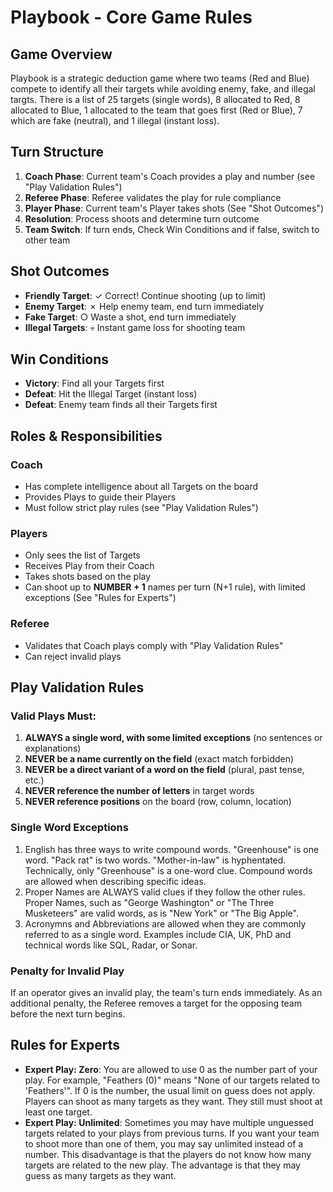 # Playbook - Core Game Rules

## Game Overview
Playbook is a strategic deduction game where two teams (Red and Blue) compete to identify all their targets while avoiding enemy, fake, and illegal targts. There is a list of 25 targets (single words), 8 allocated to Red, 8 allocated to Blue, 1 allocated to the team that goes first (Red or Blue), 7 which are fake (neutral), and 1 illegal (instant loss).

## Turn Structure
1. **Coach Phase**: Current team's Coach provides a play and number (see "Play Validation Rules")
2. **Referee Phase**: Referee validates the play for rule compliance
3. **Player Phase**: Current team's Player takes shots (See "Shot Outcomes")
4. **Resolution**: Process shoots and determine turn outcome
5. **Team Switch**: If turn ends, Check Win Conditions and if false, switch to other team

## Shot Outcomes
- **Friendly Target**: ✓ Correct! Continue shooting (up to limit)
- **Enemy Target**: ✗ Help enemy team, end turn immediately  
- **Fake Target**: ○ Waste a shot, end turn immediately
- **Illegal Targets**: 💀 Instant game loss for shooting team

## Win Conditions
- **Victory**: Find all your Targets first
- **Defeat**: Hit the Illegal Target (instant loss)
- **Defeat**: Enemy team finds all their Targets first

## Roles & Responsibilities

### Coach
- Has complete intelligence about all Targets on the board
- Provides Plays to guide their Players
- Must follow strict play rules (see "Play Validation Rules")

### Players  
- Only sees the list of Targets
- Receives Play from their Coach
- Takes shots based on the play
- Can shoot up to **NUMBER + 1** names per turn (N+1 rule), with limited exceptions (See "Rules for Experts")

### Referee
- Validates that Coach plays comply with "Play Validation Rules"
- Can reject invalid plays

## Play Validation Rules

### Valid Plays Must:
1. **ALWAYS a single word, with some limited exceptions** (no sentences or explanations)
2. **NEVER be a name currently on the field** (exact match forbidden)
3. **NEVER be a direct variant of a word on the field** (plural, past tense, etc.)
4. **NEVER reference the number of letters** in target words
5. **NEVER reference positions** on the board (row, column, location)

### Single Word Exceptions
1. English has three ways to write compound words. "Greenhouse" is one word. "Pack rat" is two words. "Mother-in-law" is hyphentated. Technically, only "Greenhouse" is a one-word clue. Compound words are allowed when describing specific ideas.
2. Proper Names are ALWAYS valid clues if they follow the other rules. Proper Names, such as "George Washington" or "The Three Musketeers" are valid words, as is "New York" or "The Big Apple".
3. Acronymns and Abbreviations are allowed when they are commonly referred to as a single word. Examples include CIA, UK, PhD and technical words like SQL, Radar, or Sonar.

### Penalty for Invalid Play
If an operator gives an invalid play, the team's turn ends immediately. As an additional penalty, the Referee removes a target for the opposing team before the next turn begins.

## Rules for Experts
- **Expert Play: Zero**: You are allowed to use 0 as the number part of your play. For example, "Feathers (0)" means "None of our targets related to 'Feathers'". If 0 is the number, the usual limit on guess does not apply. Players can shoot as many targets as they want. They still must shoot at least one target.
- **Expert Play: Unlimited**: Sometimes you may have multiple unguessed targets related to your plays from previous turns. If you want your team to shoot more than one of them, you may say unlimited instead of a number. This disadvantage is that the players do not know how many targets are related to the new play. The advantage is that they may guess as many targets as they want.